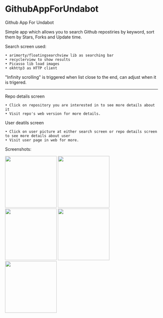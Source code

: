 # GithubAppForUndabot
Github App For Undabot

Simple app which allows you to search Github repostiries by keyword, sort them by Stars, Forks and Update time.

Search screen used: 

	• arimorty/floatingsearchview lib as searching bar
	• recyclerview to show results
	• Picasso lib load images
	• okhttp3 as HTTP client
  
"Infinity scrolling" is triggered when list close to the end, can adjust when it is trigered.
________

Repo details screen

	• Click on repository you are interested in to see more details about it
	• Visit repo's web version for more details.
  
User deatils screen

	• Click on user picture at either search screen or repo details screen to see more details about user 
	• Visit user page in web for more.
	
Screenshots:

<img src="https://user-images.githubusercontent.com/33250916/45399394-6dd8f300-b67a-11e8-8b7f-57e607754630.png" width="170"> <img src="https://user-images.githubusercontent.com/33250916/45399395-6dd8f300-b67a-11e8-971f-c5a451328705.png" width="170"> <img src="https://user-images.githubusercontent.com/33250916/45399396-6dd8f300-b67a-11e8-8ef4-b2ab214ea9b2.png" width="170"> <img src="https://user-images.githubusercontent.com/33250916/45399397-6e718980-b67a-11e8-8c04-d1fd5578cb8b.png" width="170"> <img src="https://user-images.githubusercontent.com/33250916/45399398-6e718980-b67a-11e8-9abc-9bdf7a1a91eb.png" width="170">
